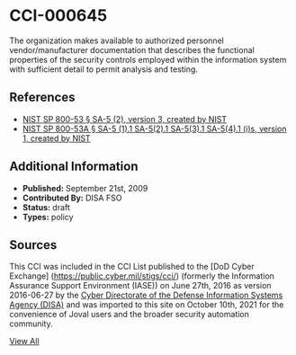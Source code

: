 # CCI-000645

The organization makes available to authorized personnel vendor/manufacturer documentation that describes the functional properties of the security controls employed within the information system with sufficient detail to permit analysis and testing.

## References ##

* [NIST SP 800-53 § SA-5 (2), version 3, created by NIST](http://csrc.nist.gov/publications/PubsSPs.html)
* [NIST SP 800-53A § SA-5 (1).1 SA-5(2).1 SA-5(3).1 SA-5(4).1 (i)s, version 1, created by NIST](http://csrc.nist.gov/publications/PubsSPs.html)


## Additional Information ##

* **Published:** September 21st, 2009
* **Contributed By:** DISA FSO
* **Status:** draft
* **Types:** policy

## Sources ##

This CCI was included in the CCI List published to the [DoD Cyber Exchange]
(https://public.cyber.mil/stigs/cci/) (formerly the Information Assurance Support Environment
(IASE)) on June 27th, 2016 as version 2016-06-27 by the [Cyber Directorate of the Defense 
Information Systems Agency (DISA)](https://public.cyber.mil/about-cyber/) and was imported to 
this site on October 10th, 2021 for the convenience of Joval users and the broader security automation community.

[View All](../README.md)
